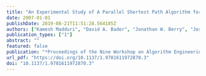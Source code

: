 ```yaml
---
title: "An Experimental Study of A Parallel Shortest Path Algorithm for Solving Large-Scale Graph Instances"
date: 2007-01-01
publishDate: 2019-08-21T11:51:28.564185Z
authors: ["Kamesh Madduri", "David A. Bader", "Jonathan W. Berry", "Joseph R. Crobak"]
publication_types: ["1"]
abstract: ""
featured: false
publication: "*Proceedings of the Nine Workshop on Algorithm Engineering and Experiments, ALENEX 2007, New Orleans, Louisiana, USA, January 6, 2007*"
url_pdf: "https://doi.org/10.1137/1.9781611972870.3"
doi: "10.1137/1.9781611972870.3"
---
```


